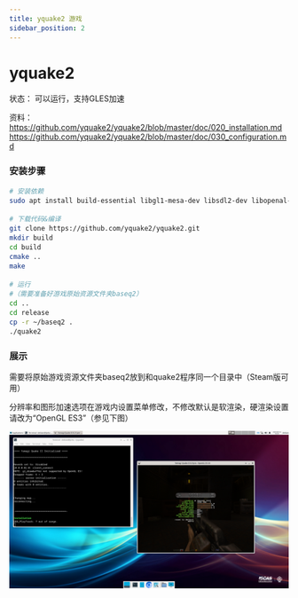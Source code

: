 ```yaml
---
title: yquake2 游戏
sidebar_position: 2
---
```


# yquake2

状态：
可以运行，支持GLES加速

资料：
https://github.com/yquake2/yquake2/blob/master/doc/020_installation.md
https://github.com/yquake2/yquake2/blob/master/doc/030_configuration.md

### 安装步骤

```bash
# 安装依赖
sudo apt install build-essential libgl1-mesa-dev libsdl2-dev libopenal-dev libcurl4-openssl-dev

# 下载代码&编译
git clone https://github.com/yquake2/yquake2.git
mkdir build
cd build
cmake ..
make

# 运行
#（需要准备好游戏原始资源文件夹baseq2）
cd ..
cd release
cp -r ~/baseq2 .
./quake2
```

### 展示

需要将原始游戏资源文件夹baseq2放到和quake2程序同一个目录中（Steam版可用）

分辨率和图形加速选项在游戏内设置菜单修改，不修改默认是软渲染，硬渲染设置请改为“OpenGL ES3”（参见下图）

![](images/yquake2_1.png)
